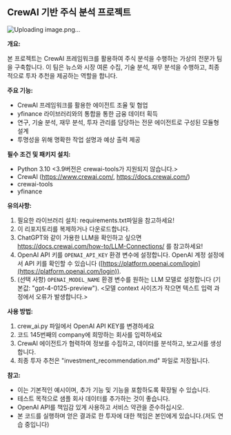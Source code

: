 ## CrewAI 기반 주식 분석 프로젝트
![Uploading image.png…]()

**개요:**

본 프로젝트는 CrewAI 프레임워크를 활용하여 주식 분석을 수행하는 가상의 전문가 팀을 구축합니다. 이 팀은 뉴스와 시장 여론 수집, 기술 분석, 재무 분석을 수행하고, 최종적으로 투자 추천을 제공하는 역할을 합니다.

**주요 기능:**

* CrewAI 프레임워크를 활용한 에이전트 조율 및 협업
* yfinance 라이브러리와의 통합을 통한 금융 데이터 획득
* 연구, 기술 분석, 재무 분석, 투자 관리를 담당하는 전문 에이전트로 구성된 모듈형 설계
* 투명성을 위해 명확한 작업 설명과 예상 출력 제공

**필수 조건 및 패키지 설치:**

* Python 3.10 <3.9버전은 crewai-tools가 지원되지 않습니다.>
* CrewAI (https://www.crewai.com/, https://docs.crewai.com/)
* crewai-tools
* yfinance

**유의사항:**

1. 필요한 라이브러리 설치: requirements.txt파일을 참고하세요!
2. 이 리포지토리를 복제하거나 다운로드합니다.
3. ChatGPT와 같이 가용한 LLM을 확인하고 싶으면 https://docs.crewai.com/how-to/LLM-Connections/ 를 참고하세요!
4. OpenAI API 키를 `OPENAI_API_KEY` 환경 변수에 설정합니다. OpenAI 계정 설정에서 API 키를 확인할 수 있습니다 ([https://platform.openai.com/login](https://platform.openai.com/login)).
5. (선택 사항) `OPENAI_MODEL_NAME` 환경 변수를 원하는 LLM 모델로 설정합니다 (기본값: "gpt-4-0125-preview"). <모델 context 사이즈가 작으면 텍스트 입력 과정에서 오류가 발생합니다.>

**사용 방법:**

1. crew_ai.py 파일에서 OpenAI API KEY를 변경하세요
2. 코드 145번째의 company에 희망하는 회사를 입력하세요
3. CrewAI 에이전트가 협력하여 정보를 수집하고, 데이터를 분석하고, 보고서를 생성합니다.
4. 최종 투자 추천은 "investment_recommendation.md" 파일로 저장됩니다.


**참고:**
* 이는 기본적인 예시이며, 추가 기능 및 기능을 포함하도록 확장될 수 있습니다.
* 테스트 목적으로 샘플 회사 데이터를 추가하는 것이 좋습니다.
* OpenAI API를 책임감 있게 사용하고 서비스 약관을 준수하십시오.
* 본 코드를 실행하며 얻은 결과로 한 투자에 대한 책임은 본인에게 있습니다.(저도 연습 중입니다)

